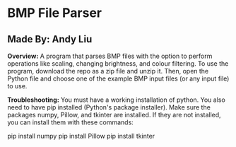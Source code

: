 # BMP File Parser
## Made By: Andy Liu

**Overview:**
A program that parses BMP files with the option to perform operations like scaling, changing brightness, and colour filtering. To use the program, download the repo as a zip file and unzip it. Then, open the Python file and choose one of the example BMP input files (or any input file) to use.

**Troubleshooting:**
You must have a working installation of python. You also need to have pip installed (Python's package installer). Make sure the packages numpy, Pillow, and tkinter are installed. If they are not installed, you can install them with these commands:

pip install numpy
pip install Pillow
pip install tkinter
